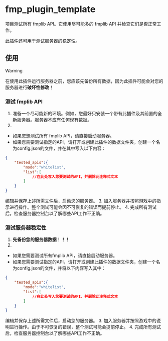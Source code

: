 # fmp_plugin_template
项目测试所有 fmplib API。它使用尽可能多的 fmplib API 并检查它们是否正常工作。

此插件还可用于测试服务器的稳定性。


## 使用

> [!WARNING]
> 在使用此插件运行服务器之前，您应该先备份所有数据，因为此插件可能会对您的服务器进行**破坏性修改**！

### 测试 fmplib API

1. 准备一个尽可能新的环境。例如，您最好只安装一个带有此插件及其前置的全新服务器。服务器不应有任何现有数据。
2.
- 如果您想测试所有 fmplib API，请直接启动服务器。
- 如果您需要测试指定的API，请打开或创建此插件的数据文件夹，创建一个名为config.json的文件，并在其中写入以下内容：
```json
{
    "tested_apis":{
        "mode":"whitelist",
        "list":[
            //在此处写入您要测试的API，并删除此注释式文本
        ]
    }
}
```
编辑并保存上述所需文件后，启动您的服务器。
3. 加入服务器并按照游戏中的指示进行操作。整个测试可能会因不可恢复的错误而提前停止。
4. 完成所有测试后，检查服务器控制台以了解哪些API工作不正确。

### 测试服务器稳定性

1. **先备份您的服务器数据！！！**
2.
- 如果您需要测试所有fmplib API，请直接启动服务器。
- 如果您需要测试指定的API，请打开或创建此插件的数据文件夹，创建一个名为config.json的文件，并将以下内容写入其中：
```json
{
    "tested_apis":{
        "mode":"whitelist",
        "list":[
            //在此处写入您要测试的API，并删除此注释式文本
        ]
    }
}
```
编辑并保存上述所需文件后，启动您的服务器。
3. 加入服务器并按照游戏中的说明进行操作。由于不可恢复的错误，整个测试可能会提前停止。
4. 完成所有测试后，检查服务器控制台以了解哪些API工作不正确。